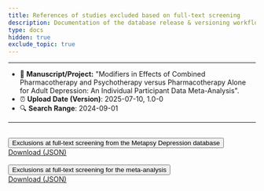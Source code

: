 ```yaml
---
title: References of studies excluded based on full-text screening
description: Documentation of the database release & versioning workflow
type: docs
hidden: true
exclude_topic: true
---
```

***

<style>
body > section > div > div > div.col-lg-3 {
    display: none !important;
}
</style>

- 📄 **Manuscript/Project:** "Modifiers in Effects of Combined Pharmacotherapy and Psychotherapy versus Pharmacotherapy Alone for Adult Depression: An Individual Participant Data Meta-Analysis".
- ⏰ **Upload Date (Version)**: 2025-07-10, 1.0-0
- 🔍 **Search Range**: 2024-09-01

---

<br>

<span id="references-box">
  <button
    type="button"
    class="btn btn-default dropdown-toggle expand-btn"
    data-toggle="collapse"
    href="#collapseReferences"
    role="button"
    aria-expanded="false"
  >
    Exclusions at full-text screening from the Metapsy Depression database<span class="caret"></span>
  </button>
  <div class="collapse" id="collapseReferences">
    <div class="card card-body p-3" style="max-height: 350px; overflow: scroll;">
      <a href="/uploads/excluded-db.json"><i class="bi bi-file-earmark-arrow-down-fill"></i> Download (JSON)</a>
      <span id="ph-references"></span>
    </div>
  </div>
  <br />
</span>

<span id="references-box-2">
  <button
    type="button"
    class="btn btn-default dropdown-toggle expand-btn"
    data-toggle="collapse"
    href="#collapseReferences2"
    role="button"
    aria-expanded="false"
  >
    Exclusions at full-text screening for the meta-analysis<span class="caret"></span>
  </button>
  <div class="collapse" id="collapseReferences2">
    <div class="card card-body p-3" style="max-height: 350px; overflow: scroll;">
      <a href="/uploads/excluded-db.json"><i class="bi bi-file-earmark-arrow-down-fill"></i> Download (JSON)</a>
      <span id="ph-references-2"></span>
    </div>
  </div>
  <br />
</span>

<br>

<script>
  fetch('/uploads/excluded-db.json')  // Update path if needed
    .then(response => response.json())
    .then(data => {
      const list = document.createElement('ol');
      list.style.fontSize = '10px';
      data.forEach(entry => {
        const li = document.createElement('li');
        li.textContent = `${entry.study.trim()} (${entry["reason for exclusion"].trim()})`;
        list.appendChild(li);
      });
      document.getElementById('ph-references').appendChild(list);
    })
    .catch(error => {
      console.error('Error loading JSON:', error);
      document.getElementById('ph-references').textContent = 'Failed to load data.';
    });
  fetch('/uploads/excluded-ma.json')  // Update path if needed
    .then(response => response.json())
    .then(data => {
      const list = document.createElement('ol');
      list.style.fontSize = '10px';
      data.forEach(entry => {
        const li = document.createElement('li');
        li.textContent = `${entry.Study.trim()} (${entry["Reason for exclusion"].trim()})`;
        list.appendChild(li);
      });
      document.getElementById('ph-references-2').appendChild(list);
    })
    .catch(error => {
      console.error('Error loading JSON:', error);
      document.getElementById('ph-references-2').textContent = 'Failed to load data.';
    });
</script>
